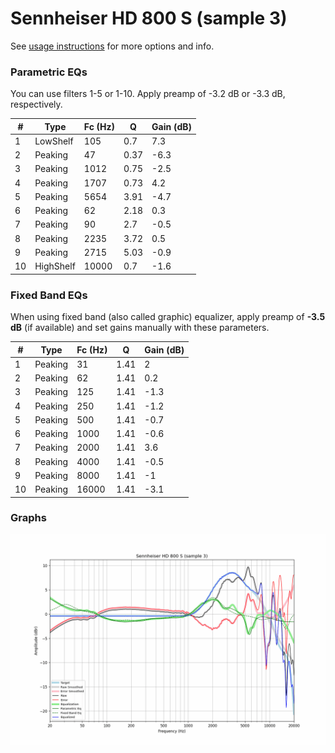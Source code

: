 # Sennheiser HD 800 S (sample 3)
See [usage instructions](https://github.com/jaakkopasanen/AutoEq#usage) for more options and info.

### Parametric EQs
You can use filters 1-5 or 1-10. Apply preamp of -3.2 dB or -3.3 dB, respectively.

|   # | Type      |   Fc (Hz) |    Q |   Gain (dB) |
|-----|-----------|-----------|------|-------------|
|   1 | LowShelf  |       105 | 0.7  |         7.3 |
|   2 | Peaking   |        47 | 0.37 |        -6.3 |
|   3 | Peaking   |      1012 | 0.75 |        -2.5 |
|   4 | Peaking   |      1707 | 0.73 |         4.2 |
|   5 | Peaking   |      5654 | 3.91 |        -4.7 |
|   6 | Peaking   |        62 | 2.18 |         0.3 |
|   7 | Peaking   |        90 | 2.7  |        -0.5 |
|   8 | Peaking   |      2235 | 3.72 |         0.5 |
|   9 | Peaking   |      2715 | 5.03 |        -0.9 |
|  10 | HighShelf |     10000 | 0.7  |        -1.6 |

### Fixed Band EQs
When using fixed band (also called graphic) equalizer, apply preamp of **-3.5 dB** (if available) and set gains manually with these parameters.

|   # | Type    |   Fc (Hz) |    Q |   Gain (dB) |
|-----|---------|-----------|------|-------------|
|   1 | Peaking |        31 | 1.41 |         2   |
|   2 | Peaking |        62 | 1.41 |         0.2 |
|   3 | Peaking |       125 | 1.41 |        -1.3 |
|   4 | Peaking |       250 | 1.41 |        -1.2 |
|   5 | Peaking |       500 | 1.41 |        -0.7 |
|   6 | Peaking |      1000 | 1.41 |        -0.6 |
|   7 | Peaking |      2000 | 1.41 |         3.6 |
|   8 | Peaking |      4000 | 1.41 |        -0.5 |
|   9 | Peaking |      8000 | 1.41 |        -1   |
|  10 | Peaking |     16000 | 1.41 |        -3.1 |

### Graphs
![](./Sennheiser%20HD%20800%20S%20(sample%203).png)
